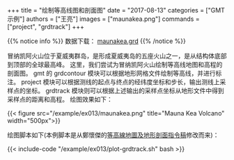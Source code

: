 +++
title = "绘制等高线图和剖面图"
date = "2017-08-13"
categories = ["GMT示例"]
authors = ["王亮"]
images = ["maunakea.png"]
commands = ["project", "grdtrack"]
+++

{{% notice info %}}
数据下载： [maunakea.grd](/example/ex013/maunakea.grd)
{{% /notice %}}

冒纳凯阿火山位于夏威夷群岛，是形成夏威夷岛的五座火山之一，是从结构体底部到顶部的全球最高峰。
这里，我们尝试为冒纳凯阿火山绘制等高线地图和高程的剖面图。
gmt 的 grdcontour 模块可以根据地形网格文件绘制等高线，并进行标注。
project 模块可以根据测线的起点与终点的经纬度坐标和步长，输出测线上采样点的坐标。
grdtrack 模块则可以根据上述输出的采样点坐标从地形文件中得到采样点的距离和高程。
绘图效果如下：

{{< figure src="/example/ex013/maunakea.png" title="Mauna Kea Volcano" width="500px">}}

绘图脚本如下(本例脚本是从鄭懷傑的[等高線地圖及地形剖面指令稿](http://gmt-tutorials.org/contour_and_profile.html#id12)修改而来)：

{{< include-code "/example/ex013/plot-grdtrack.sh" bash >}}
